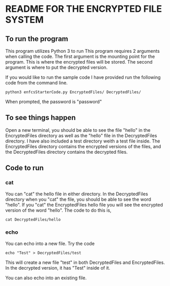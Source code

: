 # README FOR THE ENCRYPTED FILE SYSTEM

## To run the program
This program utilizes Python 3 to run
This program requires 2 arguments when calling the code. The first argument is the mounting point for the program. This is where the encrypted files will be stored. The second argument is where to put the decrypted version.

If you would like to run the sample code I have provided run the following code from the command line.
```
python3 enfcsStarterCode.py EncryptedFiles/ DecryptedFiles/
```
When prompted, the password is "password"

## To see things happen
Open a new terminal, you should be able to see the file "hello" in the EncryptedFiles directory
as well as the "hello" file in the DecryptedFiles directory. I have also included a test directory weith a test file inside. The EncryptedFiles directory contains the encrypted versions of the files, and the DecryptedFiles directory contains the
decrypted files.

## Code to run
### cat
You can "cat" the hello file in either directory. In the DecryptedFiles directory when you "cat"
the file, you should be able to see the word "hello". If you "cat" the EncryptedFiles hello file you will see the encrypted version of the word "hello". The code to do this is,
```
cat DecryptedFiles/hello
```
### echo
You can echo into a new file. Try the code
```
echo "Test" > DecryptedFiles/test
```
This will create a new file "test" in both DecryptedFiles and EncryptedFiles. In the decrypted version,
it has "Test" inside of it.

You can also echo into an existing file.
